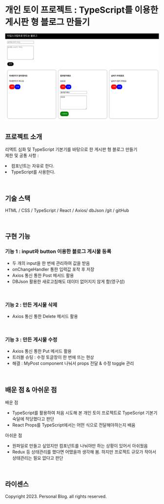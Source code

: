 # 개인 토이 프로젝트 : TypeScript를 이용한 게시판 형 블로그 만들기

<img src="src/asset/finish.png">

## 프로젝트 소개

<p align="justify">
리액트 심화 및 TypeScript 기본기를 바탕으로 한 게시판 형 블로그 만들기<br>
제한 및 공통 사항 : <br>
  <li> 컴포넌트는 자유로 한다.</li>
  <li> TypeScript를 사용한다.</li>
</p>

<br>

## 기술 스택

HTML / CSS / TypeScript / React / Axios/ dbJson /git / gitHub

<br>

## 구현 기능

### 기능 1 : input와 button 이용한 블로그 게시물 등록
- 두 개의 input을 한 번에 관리하여 값을 받음
- onChangeHandler 통한 입력값 포착 후 저장
- Axios 통신 통한 Post 메서드 활용
- DBJson 활용한 새로고침해도 데이터 없어지지 않게 함(영구성)

<br>

### 기능 2 : 만든 게시물 삭제
- Axios 통신 통한 Delete 메서드 활용

<br>

### 기능 3 : 만든 게시물 수정
- Axios 통신 통한 Put 메서드 활용
- 트러블 슈팅 : 수정 토글창이 한 번에 뜨는 현상
- 해결 :  MyPost component 나눠서 props 전달 & 수정 toggle 관리

<br>

## 배운 점 & 아쉬운 점


배운 점 <br>
- TypeScript를 활용하여 처음 시도해 본 개인 토이 프로젝트로 TypeScript 기본기 숙달에 적당했다고 판단
- React Props를 TypeScript에서는 어떤 식으로 전달해야하는지 배움

아쉬운 점 <br>
- 원파일로 만들고 싶었지만 컴포넌트를 나눠야만 하는 상황이 있어서 아쉬웠음
- Redux 등 상태관리를 했다면 어땠을까 생각해 봄. 하지만 프로젝트 규모가 작아서 상태관리는 필요 없다고 판단

<p align="justify">

</p>

<br>

## 라이센스

Copyright 2023. Personal Blog. all rights reserved.
